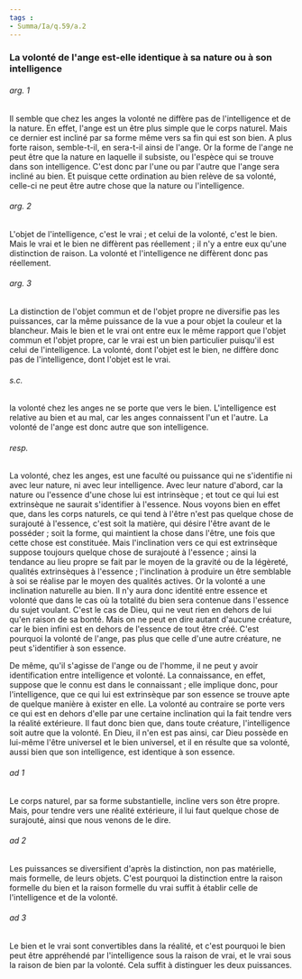 ```yaml
---
tags : 
- Summa/Ia/q.59/a.2
---
```


### La volonté de l'ange est-elle identique à sa nature ou à son intelligence

###### arg. 1
Il semble que chez les anges la volonté ne diffère pas de l'intelligence et de la nature. En effet, l'ange est un être plus simple que le corps naturel. Mais ce dernier est incliné par sa forme même vers sa fin qui est son bien. A plus forte raison, semble-t-il, en sera-t-il ainsi de l'ange. Or la forme de l'ange ne peut être que la nature en laquelle il subsiste, ou l'espèce qui se trouve dans son intelligence. C'est donc par l'une ou par l'autre que l'ange sera incliné au bien. Et puisque cette ordination au bien relève de sa volonté, celle-ci ne peut être autre chose que la nature ou l'intelligence. 

###### arg. 2
L'objet de l'intelligence, c'est le vrai ; et celui de la volonté, c'est le bien. Mais le vrai et le bien ne diffèrent pas réellement ; il n'y a entre eux qu'une distinction de raison. La volonté et l'intelligence ne diffèrent donc pas réellement. 

###### arg. 3
La distinction de l'objet commun et de l'objet propre ne diversifie pas les puissances, car la même puissance de la vue a pour objet la couleur et la blancheur. Mais le bien et le vrai ont entre eux le même rapport que l'objet commun et l'objet propre, car le vrai est un bien particulier puisqu'il est celui de l'intelligence. La volonté, dont l'objet est le bien, ne diffère donc pas de l'intelligence, dont l'objet est le vrai. 

###### s.c.
la volonté chez les anges ne se porte que vers le bien. L'intelligence est relative au bien et au mal, car les anges connaissent l'un et l'autre. La volonté de l'ange est donc autre que son intelligence. 

###### resp.
La volonté, chez les anges, est une faculté ou puissance qui ne s'identifie ni avec leur nature, ni avec leur intelligence. Avec leur nature d'abord, car la nature ou l'essence d'une chose lui est intrinsèque ; et tout ce qui lui est extrinsèque ne saurait s'identifier à l'essence. Nous voyons bien en effet que, dans les corps naturels, ce qui tend à l'être n'est pas quelque chose de surajouté à l'essence, c'est soit la matière, qui désire l'être avant de le posséder ; soit la forme, qui maintient la chose dans l'être, une fois que cette chose est constituée. Mais l'inclination vers ce qui est extrinsèque suppose toujours quelque chose de surajouté à l'essence ; ainsi la tendance au lieu propre se fait par le moyen de la gravité ou de la légèreté, qualités extrinsèques à l'essence ; l'inclination à produire un être semblable à soi se réalise par le moyen des qualités actives. Or la volonté a une inclination naturelle au bien. Il n'y aura donc identité entre essence et volonté que dans le cas où la totalité du bien sera contenue dans l'essence du sujet voulant. C'est le cas de Dieu, qui ne veut rien en dehors de lui qu'en raison de sa bonté. Mais on ne peut en dire autant d'aucune créature, car le bien infini est en dehors de l'essence de tout être créé. C'est pourquoi la volonté de l'ange, pas plus que celle d'une autre créature, ne peut s'identifier à son essence. 

De même, qu'il s'agisse de l'ange ou de l'homme, il ne peut y avoir identification entre intelligence et volonté. La connaissance, en effet, suppose que le connu est dans le connaissant ; elle implique donc, pour l'intelligence, que ce qui lui est extrinsèque par son essence se trouve apte de quelque manière à exister en elle. La volonté au contraire se porte vers ce qui est en dehors d'elle par une certaine inclination qui la fait tendre vers la réalité extérieure. Il faut donc bien que, dans toute créature, l'intelligence soit autre que la volonté. En Dieu, il n'en est pas ainsi, car Dieu possède en lui-même l'être universel et le bien universel, et il en résulte que sa volonté, aussi bien que son intelligence, est identique à son essence. 

###### ad 1
Le corps naturel, par sa forme substantielle, incline vers son être propre. Mais, pour tendre vers une réalité extérieure, il lui faut quelque chose de surajouté, ainsi que nous venons de le dire. 

###### ad 2
Les puissances se diversifient d'après la distinction, non pas matérielle, mais formelle, de leurs objets. C'est pourquoi la distinction entre la raison formelle du bien et la raison formelle du vrai suffit à établir celle de l'intelligence et de la volonté. 

###### ad 3
Le bien et le vrai sont convertibles dans la réalité, et c'est pourquoi le bien peut être appréhendé par l'intelligence sous la raison de vrai, et le vrai sous la raison de bien par la volonté. Cela suffit à distinguer les deux puissances. 



